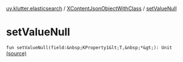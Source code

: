 [uy.klutter.elasticsearch](../index.md) / [XContentJsonObjectWithClass](index.md) / [setValueNull](.)


# setValueNull
`fun setValueNull(field:&nbsp;KProperty1&lt;T,&nbsp;*&gt;): Unit` [(source)](https://github.com/kohesive/klutter/blob/master/elasticsearch-jdk7/src/main/kotlin/uy/klutter/elasticsearch/XContent.kt#L51)


